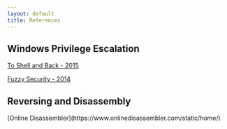 ```yaml
---
layout: default
title: References
---
```

<div class="well" markdown="1">
<h2> Windows Privilege Escalation</h2>

[To Shell and Back - 2015](https://www.toshellandback.com/2015/11/24/ms-priv-esc/)

[Fuzzy Security - 2014](http://www.fuzzysecurity.com/tutorials/16.html)
</div>

<div class="well" markdown="1">
<h2>Reversing and Disassembly</h2>
[Online Disassembler](https://www.onlinedisassembler.com/static/home/)

</div>
